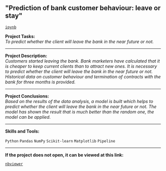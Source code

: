 ## "Prediction of bank customer behaviour: leave or stay"
[`ipynb`](https://github.com/mike2023-ml/Portfolio/blob/main/Prediction%20of%20bank%20customer%20behaviour/test.ipynb)  

**Project Tasks:**  
*To predict whether the client will leave the bank in the near future or not.*

***

**Project Description:**  
*Customers started leaving the bank. Bank marketers have calculated that it is cheaper to keep current clients than to attract new ones. It is necessary to predict whether the client will leave the bank in the near future or not. Historical data on customer behaviour and termination of contracts with the bank for three months is provided.*

***

**Project Conclusions:**  
*Based on the results of the data analysis, a model is built which helps to predict whether the client will leave the bank in the near future or not.
The model has shown the result that is much better than the random one, the model can be applied.*

***
    
**Skills and Tools:**  

`Python` `Pandas` `NumPy` `Scikit-learn` `Matplotlib` `Pipeline`

***

**If the project does not open, it can be viewed at this link:**  

[`nbviewer`](https://nbviewer.org/github/mike2023-ml/Portfolio/blob/main/Prediction%20of%20bank%20customer%20behaviour/test.ipynb)    
</div>

